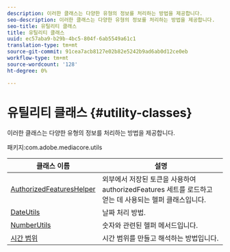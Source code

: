 ```yaml
---
description: 이러한 클래스는 다양한 유형의 정보를 처리하는 방법을 제공합니다.
seo-description: 이러한 클래스는 다양한 유형의 정보를 처리하는 방법을 제공합니다.
seo-title: 유틸리티 클래스
title: 유틸리티 클래스
uuid: ec57aba9-b29b-4bc5-804f-6ab5549a61c1
translation-type: tm+mt
source-git-commit: 91cea7acb8127e02b82e5242b9ad6ab0d12ce0eb
workflow-type: tm+mt
source-wordcount: '128'
ht-degree: 0%

---
```



# 유틸리티 클래스 {#utility-classes}

이러한 클래스는 다양한 유형의 정보를 처리하는 방법을 제공합니다.

패키지:com.adobe.mediacore.utils

<!-- 

Comment Type: draft
(https://help.adobe.com/en_US/primetime/api/psdk/asdoc-dhls_1.4/com/adobe/mediacore/utils/package-summary.html)

-->

| 클래스 이름 | 설명 |
|---|---|
| [AuthorizedFeaturesHelper](https://help.adobe.com/en_US/primetime/api/psdk/asdoc-dhls_1.4/com/adobe/mediacore/utils/AuthorizedFeaturesHelper.html) | 외부에서 저장된 토큰을 사용하여 authorizedFeatures 세트를 로드하고 얻는 데 사용되는 헬퍼 클래스입니다. |
| [DateUtils](https://help.adobe.com/en_US/primetime/api/psdk/asdoc-dhls_1.4/com/adobe/mediacore/utils/DateUtils.html) | 날짜 처리 방법. |
| [NumberUtils](https://help.adobe.com/en_US/primetime/api/psdk/asdoc-dhls_1.4/com/adobe/mediacore/utils/NumberUtils.html) | 숫자와 관련된 헬퍼 메서드입니다. |
| [시간 범위](https://help.adobe.com/en_US/primetime/api/psdk/javadoc_1.4/com/adobe/mediacore/utils/TimeRange.html) | 시간 범위를 만들고 해석하는 방법입니다. |


